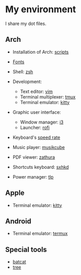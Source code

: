 # My environment

I share my dot files.

## Arch

* Installation of Arch: [scripts](arch/installation)
* [Fonts](arch/fonts)
* Shell: [zsh](arch/ohmyzsh)
* Development:

  * Text editor: [vim](arch/vimrc)
  * Terminal multiplexer: [tmux](arch/tmux)
  * Terminal emulator: [kitty](arch/kitty)

* Graphic user interface:

  * Window manager: [i3](arch/i3)
  * Launcher: [rofi](arch/rofi)

* Keyboard's [speed rate](arch/tools)
* Music player: [musikcube](https://github.com/clangen/musikcube)
* PDF viewer: [zathura](arch/zathura)
* Shortcuts keyboard: [sxhkd](arch/sxhkd)
* Power manager: [tlp](arch/tlp)


## Apple

* Terminal emulator: [kitty](apple/kitty/README.md)

## Android

* Terminal emulator: [termux](./android/README.md)


## Special tools

* [batcat](https://github.com/sharkdp/bat)
* [tree](https://linux.die.net/man/1/tree)
